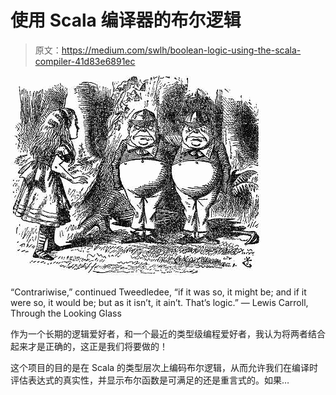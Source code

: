 # 使用 Scala 编译器的布尔逻辑

> 原文：<https://medium.com/swlh/boolean-logic-using-the-scala-compiler-41d83e6891ec>

![](img/6fc864df568ebb7ab8bfdcfe657debc9.png)

“Contrariwise,” continued Tweedledee, “if it was so, it might be; and if it were so, it would be; but as it isn’t, it ain’t. That’s logic.” — Lewis Carroll, Through the Looking Glass

作为一个长期的逻辑爱好者，和一个最近的类型级编程爱好者，我认为将两者结合起来才是正确的，这正是我们将要做的！

这个项目的目的是在 Scala 的类型层次上编码布尔逻辑，从而允许我们在编译时评估表达式的真实性，并显示布尔函数是可满足的还是重言式的。如果…